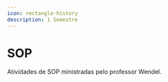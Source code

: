 ```yaml
---
icon: rectangle-history
description: 1 Semestre
---
```


# SOP

Atividades de SOP ministradas pelo professor Wendel.
